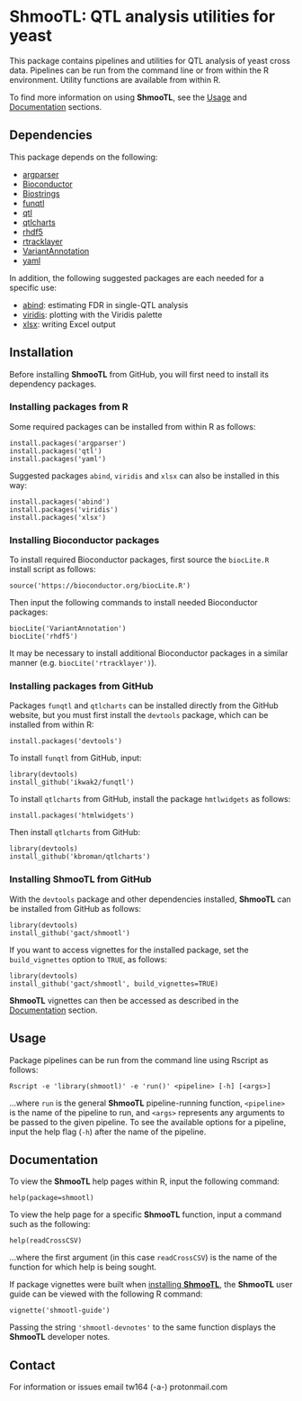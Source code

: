 # ShmooTL: QTL analysis utilities for yeast

This package contains pipelines and utilities for QTL analysis of yeast cross
data. Pipelines can be run from the command line or from within the R
environment. Utility functions are available from within R.

To find more information on using **ShmooTL**, see the [Usage](#usage) and 
[Documentation](#documentation) sections.

## Dependencies

This package depends on the following:

- [argparser](https://cran.r-project.org/web/packages/argparser/index.html)
- [Bioconductor](http://www.bioconductor.org/)
- [Biostrings](https://bioconductor.org/packages/release/bioc/html/Biostrings.html)
- [funqtl](https://github.com/ikwak2/funqtl)
- [qtl](http://www.rqtl.org/)
- [qtlcharts](http://kbroman.org/qtlcharts/)
- [rhdf5](http://bioconductor.org/packages/release/bioc/html/rhdf5.html)
- [rtracklayer](http://bioconductor.org/packages/devel/bioc/html/rtracklayer.html)
- [VariantAnnotation](https://bioconductor.org/packages/release/bioc/html/VariantAnnotation.html)
- [yaml](https://cran.r-project.org/web/packages/yaml/index.html)

In addition, the following suggested packages are each needed for a specific use:

- [abind](https://cran.r-project.org/web/packages/abind/index.html): estimating FDR in single-QTL analysis
- [viridis](https://cran.r-project.org/web/packages/viridis/index.html): plotting with the Viridis palette
- [xlsx](https://cran.r-project.org/web/packages/xlsx/index.html): writing Excel output

## Installation

Before installing **ShmooTL** from GitHub, you will first need to install its
dependency packages.

### Installing packages from R

Some required packages can be installed from within R as follows:

```
install.packages('argparser')
install.packages('qtl')
install.packages('yaml')
```

Suggested packages `abind`, `viridis` and `xlsx` can also be installed in this way:

```
install.packages('abind')
install.packages('viridis')
install.packages('xlsx')
```

### Installing Bioconductor packages

To install required Bioconductor packages, first source the `biocLite.R` install
script as follows:

```
source('https://bioconductor.org/biocLite.R')
```

Then input the following commands to install needed Bioconductor packages:

```
biocLite('VariantAnnotation')
biocLite('rhdf5')
```

It may be necessary to install additional Bioconductor packages in a similar
manner (e.g. `biocLite('rtracklayer')`).

### Installing packages from GitHub

Packages `funqtl` and `qtlcharts` can be installed directly from the GitHub
website, but you must first install the `devtools` package, which can be
installed from within R:

```
install.packages('devtools')
```

To install `funqtl` from GitHub, input:

```
library(devtools)
install_github('ikwak2/funqtl')
```

To install `qtlcharts` from GitHub, install the package `hmtlwidgets` as
follows:

```
install.packages('htmlwidgets')
```

Then install `qtlcharts` from GitHub:

```
library(devtools)
install_github('kbroman/qtlcharts')
```

### Installing ShmooTL from GitHub

With the `devtools` package and other dependencies installed,
**ShmooTL** can be installed from GitHub as follows:

```
library(devtools)
install_github('gact/shmootl')
```

If you want to access vignettes for the installed package,
set the `build_vignettes` option to `TRUE`, as follows: 

```
library(devtools)
install_github('gact/shmootl', build_vignettes=TRUE)
```

**ShmooTL** vignettes can then be accessed as described in the
[Documentation](#documentation) section.

## Usage

Package pipelines can be run from the command line using Rscript as follows:

```
Rscript -e 'library(shmootl)' -e 'run()' <pipeline> [-h] [<args>]
```

...where `run` is the general **ShmooTL** pipeline-running function,
`<pipeline>` is the name of the pipeline to run, and `<args>` represents
any arguments to be passed to the given pipeline. To see the available
options for a pipeline, input the help flag (`-h`) after the name of the
pipeline.

## Documentation

To view the **ShmooTL** help pages within R, input the following command:

```
help(package=shmootl)
```

To view the help page for a specific **ShmooTL**
function, input a command such as the following:

```
help(readCrossCSV)
```

...where the first argument (in this case `readCrossCSV`) is the name
of the function for which help is being sought.

If package vignettes were built when
[installing **ShmooTL**](#installing-shmootl-from-github), the
**ShmooTL** user guide can be viewed with the following R command:

```
vignette('shmootl-guide')
```

Passing the string `'shmootl-devnotes'` to the same function displays the **ShmooTL** developer notes.

## Contact

For information or issues email tw164 (-a-) protonmail.com

